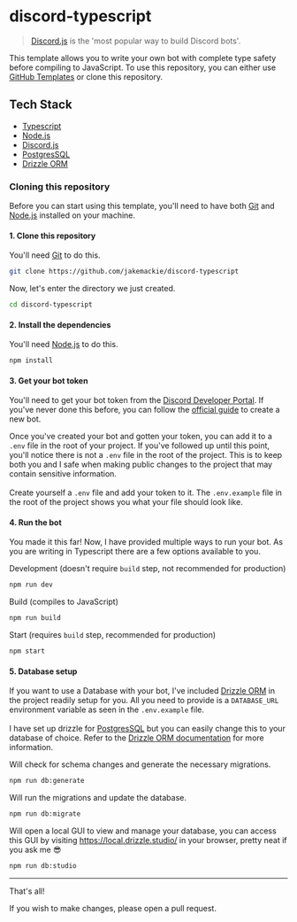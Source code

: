 # discord-typescript

> [Discord.js](https://discord.js.org/) is the 'most popular way to build Discord bots'.

This template allows you to write your own bot with complete type safety before compiling to JavaScript. To use this repository, you can either use [GitHub Templates](https://docs.github.com/en/issues/planning-and-tracking-with-projects/creating-projects/copying-an-existing-project) or clone this repository.

## Tech Stack
- [Typescript](https://www.typescriptlang.org/)
- [Node.js](https://nodejs.org/en/)
- [Discord.js](https://discord.js.org/)
- [PostgresSQL](https://www.postgresql.org/)
- [Drizzle ORM](https://orm.drizzle.team/)

### Cloning this repository

Before you can start using this template, you'll need to have both [Git](https://git-scm.com/) and [Node.js](https://nodejs.org/en/) installed on your machine.

#### 1. Clone this repository

You'll need [Git](https://git-scm.com/) to do this.

```bash
git clone https://github.com/jakemackie/discord-typescript
```

Now, let's enter the directory we just created.

```bash
cd discord-typescript
```

#### 2. Install the dependencies

You'll need [Node.js](https://nodejs.org/en/) to do this.

```bash
npm install
```

#### 3. Get your bot token

You'll need to get your bot token from the [Discord Developer Portal](https://discord.com/developers/applications). If you've never done this before, you can follow the [official guide](https://discordjs.guide/preparations/setting-up-a-bot-application.html#creating-your-bot) to create a new bot.

Once you've created your bot and gotten your token, you can add it to a `.env` file in the root of your project. If you've followed up until this point, you'll notice there is not a `.env` file in the root of the project. This is to keep both you and I safe when making public changes to the project that may contain sensitive information.
<br />
<br />
Create yourself a `.env` file and add your token to it. The `.env.example` file in the root of the project shows you what your file should look like.

#### 4. Run the bot

You made it this far! Now, I have provided multiple ways to run your bot. As you are writing in Typescript there are a few options available to you.

Development (doesn't require `build` step, not recommended for production)

```bash
npm run dev
```

Build (compiles to JavaScript)

```bash
npm run build
```

Start (requires `build` step, recommended for production)

```bash
npm start
```

#### 5. Database setup

If you want to use a Database with your bot, I've included [Drizzle ORM](https://orm.drizzle.team/) in the project readily setup for you. All you need to provide is a `DATABASE_URL` environment variable as seen in the `.env.example` file.
<br />
<br />
I have set up drizzle for [PostgresSQL](https://www.postgresql.org/) but you can easily change this to your database of choice. Refer to the [Drizzle ORM documentation](https://orm.drizzle.team/docs/overview) for more information.

Will check for schema changes and generate the necessary migrations.

```bash
npm run db:generate
```

Will run the migrations and update the database.

```bash
npm run db:migrate
```

Will open a local GUI to view and manage your database, you can access this GUI by visiting https://local.drizzle.studio/ in your browser, pretty neat if you ask me 😎

```bash
npm run db:studio
```

---

That's all!

If you wish to make changes, please open a pull request.
